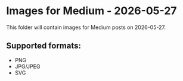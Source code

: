 # Images for Medium - 2026-05-27

This folder will contain images for Medium posts on 2026-05-27.

## Supported formats:
- PNG
- JPG/JPEG
- SVG
